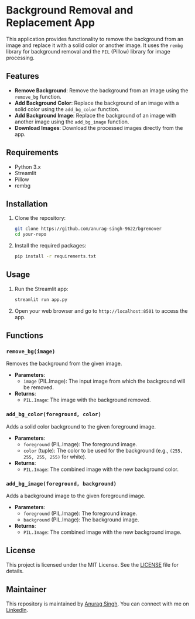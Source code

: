 # Background Removal and Replacement App

This application provides functionality to remove the background from an image and replace it with a solid color or another image. It uses the `rembg` library for background removal and the `PIL` (Pillow) library for image processing.

## Features

- **Remove Background**: Remove the background from an image using the `remove_bg` function.
- **Add Background Color**: Replace the background of an image with a solid color using the `add_bg_color` function.
- **Add Background Image**: Replace the background of an image with another image using the `add_bg_image` function.
- **Download Images**: Download the processed images directly from the app.

## Requirements

- Python 3.x
- Streamlit
- Pillow
- rembg

## Installation

1. Clone the repository:
    ```sh
    git clone https://github.com/anurag-singh-9622/bgremover
    cd your-repo
    ```

2. Install the required packages:
    ```sh
    pip install -r requirements.txt
    ```

## Usage

1. Run the Streamlit app:
    ```sh
    streamlit run app.py
    ```

2. Open your web browser and go to `http://localhost:8501` to access the app.

## Functions

### `remove_bg(image)`

Removes the background from the given image.

- **Parameters**: 
  - `image` (PIL.Image): The input image from which the background will be removed.
- **Returns**: 
  - `PIL.Image`: The image with the background removed.

### `add_bg_color(foreground, color)`

Adds a solid color background to the given foreground image.

- **Parameters**: 
  - `foreground` (PIL.Image): The foreground image.
  - `color` (tuple): The color to be used for the background (e.g., `(255, 255, 255, 255)` for white).
- **Returns**: 
  - `PIL.Image`: The combined image with the new background color.

### `add_bg_image(foreground, background)`

Adds a background image to the given foreground image.

- **Parameters**: 
  - `foreground` (PIL.Image): The foreground image.
  - `background` (PIL.Image): The background image.
- **Returns**: 
  - `PIL.Image`: The combined image with the new background image.

## License

This project is licensed under the MIT License. See the [LICENSE](LICENSE) file for details.

## Maintainer

This repository is maintained by [Anurag Singh](https://github.com/anurag-singh-9622/). You can connect with me on [LinkedIn](https://www.linkedin.com/in/anurag-singh9622/).
